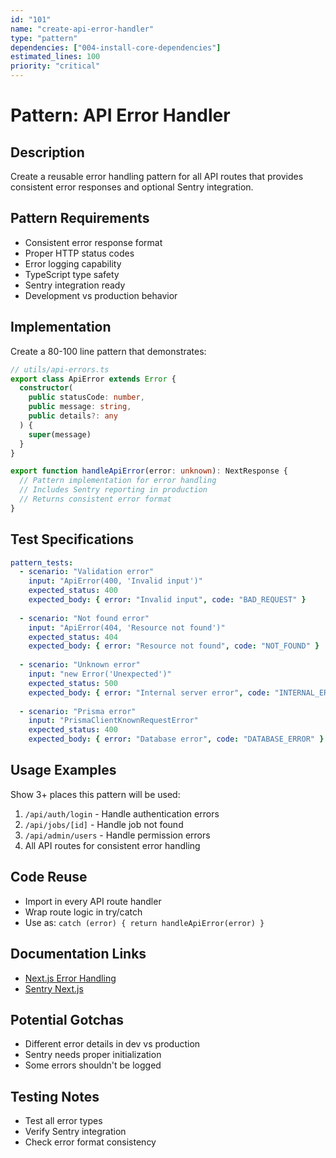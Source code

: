 ```yaml
---
id: "101"
name: "create-api-error-handler"
type: "pattern"
dependencies: ["004-install-core-dependencies"]
estimated_lines: 100
priority: "critical"
---
```


# Pattern: API Error Handler

## Description
Create a reusable error handling pattern for all API routes that provides consistent error responses and optional Sentry integration.

## Pattern Requirements
- Consistent error response format
- Proper HTTP status codes
- Error logging capability
- TypeScript type safety
- Sentry integration ready
- Development vs production behavior

## Implementation
Create a 80-100 line pattern that demonstrates:
```typescript
// utils/api-errors.ts
export class ApiError extends Error {
  constructor(
    public statusCode: number,
    public message: string,
    public details?: any
  ) {
    super(message)
  }
}

export function handleApiError(error: unknown): NextResponse {
  // Pattern implementation for error handling
  // Includes Sentry reporting in production
  // Returns consistent error format
}
```

## Test Specifications
```yaml
pattern_tests:
  - scenario: "Validation error"
    input: "ApiError(400, 'Invalid input')"
    expected_status: 400
    expected_body: { error: "Invalid input", code: "BAD_REQUEST" }
  
  - scenario: "Not found error"
    input: "ApiError(404, 'Resource not found')"
    expected_status: 404
    expected_body: { error: "Resource not found", code: "NOT_FOUND" }
  
  - scenario: "Unknown error"
    input: "new Error('Unexpected')"
    expected_status: 500
    expected_body: { error: "Internal server error", code: "INTERNAL_ERROR" }
    
  - scenario: "Prisma error"
    input: "PrismaClientKnownRequestError"
    expected_status: 400
    expected_body: { error: "Database error", code: "DATABASE_ERROR" }
```

## Usage Examples
Show 3+ places this pattern will be used:
1. `/api/auth/login` - Handle authentication errors
2. `/api/jobs/[id]` - Handle job not found
3. `/api/admin/users` - Handle permission errors
4. All API routes for consistent error handling

## Code Reuse
- Import in every API route handler
- Wrap route logic in try/catch
- Use as: `catch (error) { return handleApiError(error) }`

## Documentation Links
- [Next.js Error Handling](https://nextjs.org/docs/app/building-your-application/routing/error-handling)
- [Sentry Next.js](https://docs.sentry.io/platforms/javascript/guides/nextjs/)

## Potential Gotchas
- Different error details in dev vs production
- Sentry needs proper initialization
- Some errors shouldn't be logged

## Testing Notes
- Test all error types
- Verify Sentry integration
- Check error format consistency